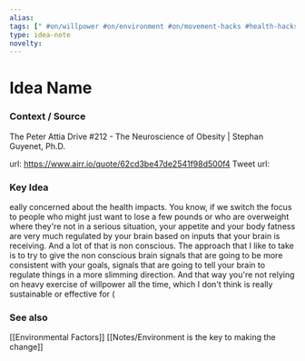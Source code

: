 ```yaml
---
alias: 
tags: [" #on/willpower #on/environment #on/movement-hacks #health-hacks "]
type: idea-note
novelty: 
---
```

# Idea Name

### Context / Source
The Peter Attia Drive
#212 - The Neuroscience of Obesity | Stephan Guyenet, Ph.D.

url: https://www.airr.io/quote/62cd3be47de2541f98d500f4
Tweet url: 

### Key Idea

eally concerned about the health impacts. You know, if we switch the focus to people who might just want to lose a few pounds or who are overweight where they're not in a serious situation, your appetite and your body fatness are very much regulated by your brain based on inputs that your brain is receiving. And a lot of that is non conscious. The approach that I like to take is to try to give the non conscious brain signals that are going to be more consistent with your goals, signals that are going to tell your brain to regulate things in a more slimming direction. And that way you're not relying on heavy exercise of willpower all the time, which I don't think is really sustainable or effective for (

### See also
[[Environmental Factors]]
[[Notes/Environment is the key to making the change]]